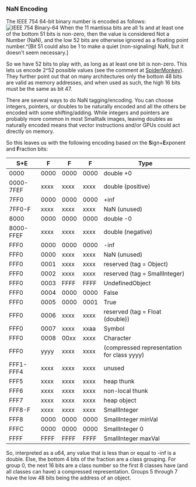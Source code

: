 ### NaN Encoding
The IEEE 754 64-bit binary number is encoded as follows:
	![IEEE 754 Binary-64](images/Pasted%20image%2020210311212924.png)
When the 11 mantissa bits are all 1s and at least one of the bottom 51 bits is non-zero, then the value is considered Not a Number (NaN), and the low 52 bits are otherwise ignored as a floating point number.^[Bit 51 could also be 1 to make a quiet (non-signaling) NaN, but it doesn't seem necessary.]

So we have 52 bits to play with, as long as at least one bit is non-zero. This lets us encode 2^52 possible values (see the comment at [SpiderMonkey](https://github.com/ricardoquesada/Spidermonkey/blob/4a75ea2543408bd1b2c515aa95901523eeef7858/js/src/gdb/mozilla/jsval.py)). They further point out that on many architectures only the bottom 48 bits are valid as memory addresses, and when used as such, the high 16 bits must be the same as bit 47.

There are several ways to do NaN tagging/encoding. You can choose integers, pointers, or doubles to be naturally encoded and all the others be encoded with some shifting/adding. While integers and pointers are probably more common in most Smalltalk images, leaving doubles as naturally encoded means that vector instructions and/or GPUs could act directly on memory.

So this leaves us with the following encoding based on the **S**ign+**E**xponent and **F**raction bits:

| S+E       | F    | F    | F    | Type                                       |
| --------- | ---- | ---- | ---- | ------------------------------------------ |
| 0000      | 0000 | 0000 | 0000 | double  +0                                 |
| 0000-7FEF | xxxx | xxxx | xxxx | double (positive)                          |
| 7FF0      | 0000 | 0000 | 0000 | +inf                                       |
| 7FF0-F    | xxxx | xxxx | xxxx | NaN (unused)                               |
| 8000      | 0000 | 0000 | 0000 | double     -0                              |
| 8000-FFEF | xxxx | xxxx | xxxx | double (negative)                          |
| FFF0      | 0000 | 0000 | 0000 | -inf                                       |
| FFF0      | 0000 | xxxx | xxxx | NaN (unused)                               |
| FFF0      | 0001 | xxxx | xxxx | reserved (tag = Object)                    |
| FFF0      | 0002 | xxxx | xxxx | reserved (tag = SmallInteger)              |
| FFF0      | 0003 | FFFF | FFFF | UndefinedObject                            |
| FFF0      | 0004 | 0000 | 0000 | False                                      |
| FFF0      | 0005 | 0000 | 0001 | True                                       |
| FFF0      | 0006 | xxxx | xxxx | reserved (tag = Float (double))            |
| FFF0      | 0007 | xxxx | xxaa | Symbol                                     |
| FFF0      | 0008 | 00xx | xxxx | Character                                  |
| FFF0      | yyyy | xxxx | xxxx | (compressed representation for class yyyy) |
| FFF1-FFF4 | xxxx | xxxx | xxxx | unused                                     |
| FFF5      | xxxx | xxxx | xxxx | heap thunk                                 |
| FFF6      | xxxx | xxxx | xxxx | non-local thunk                            |
| FFF7      | xxxx | xxxx | xxxx | heap object                                |
| FFF8-F    | xxxx | xxxx | xxxx | SmallInteger                               |
| FFF8      | 0000 | 0000 | 0000 | SmallInteger minVal                        |
| FFFC      | 0000 | 0000 | 0000 | SmallInteger 0                             |
| FFFF      | FFFF | FFFF | FFFF | SmallInteger maxVal                        |

So, interpreted as a u64, any value that is less than or equal to -inf is a double. Else, the bottom 4 bits of the fraction are a class grouping. For group 0, the next 16 bits are a class number so the first 8 classes have (and all classes can have) a compressed representation. 
Groups 5 through 7 have the low 48 bits being the address of an object.
